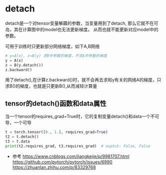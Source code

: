 # detach
detach是一个对tensor变量解藕的参数，当变量用到了detach, 那么它就不在可岛，其在计算图中的model也无法更新梯度。
从而也就不能更新对应model中的参数。

可用于训练时只更新部分网络梯度，如下A,B网络
```python
# y=A(x), z=B(y) 求B中参数的梯度，不求A中参数的梯度
y = A(x)
z = B(y.detach())
z.backward()
```
用了detach(),在计算z.backward()时，就不会再去求和y有关的网络A的梯度，只求B()的梯度，也就是只更新B(),从而减轻计算量



## tensor的detach()函数和data属性

当一个tensor的requires_grad=True时，它的复制变量detach()和data一个不可导，一个可导

```py
t = torch.tensor([0., 1.], requires_grad=True)
t2 = t.detach()
t3 = t.data
print(t2.requires_grad, t3.requires_grad)  # ouptut: False, False
```


- 参考
https://www.cnblogs.com/jiangkejie/p/9981707.html
https://github.com/pytorch/pytorch/issues/6990
https://zhuanlan.zhihu.com/p/83329768
